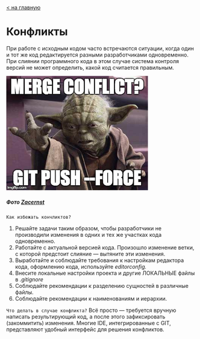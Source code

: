 [< на главную](./readme.md)


# **Конфликты**

При работе с исходным кодом часто встречаются ситуации, когда один и тот же код редактируется разными разработчиками одновременно. При слиянии программного кода в этом случае система контроля версий не может определить, какой код считается правильным.

![Шутка про git conflict](./assets/lrihf.jpg)
##### Фото [Zacernst](https://imgflip.com/user/zacernst)

```
Как избежать кончликтов?
```

1. Решайте задачи таким образом, чтобы разработчики не производили изменения в одних и тех же участках кода одновременно. 
2. Работайте с актуальной версией кода. Произошло изменение ветки, с которой предстоит слияние — вытяните эти изменения.
3. Выработайте и соблюдайте требования к настройкам редактора кода, оформлению кода, используйте *editorconfig.*
4. Внесите локальные настройки проекта и другие ЛОКАЛЬНЫЕ файлы в *.gitignore*
5. Соблюдайте рекомендации к разделению сущностей в различные файлы.
6. Соблюдайте рекомендации к наименованиям и иерархии.

`Что делать в случае конфликта?`
 Всё просто — требуется вручную написать результирующий код, а после этого зафиксировать (закоммитить) изменения. Многие IDE, интегрированные с GIT, представляют удобный интерфейс для решения конфликтов.
